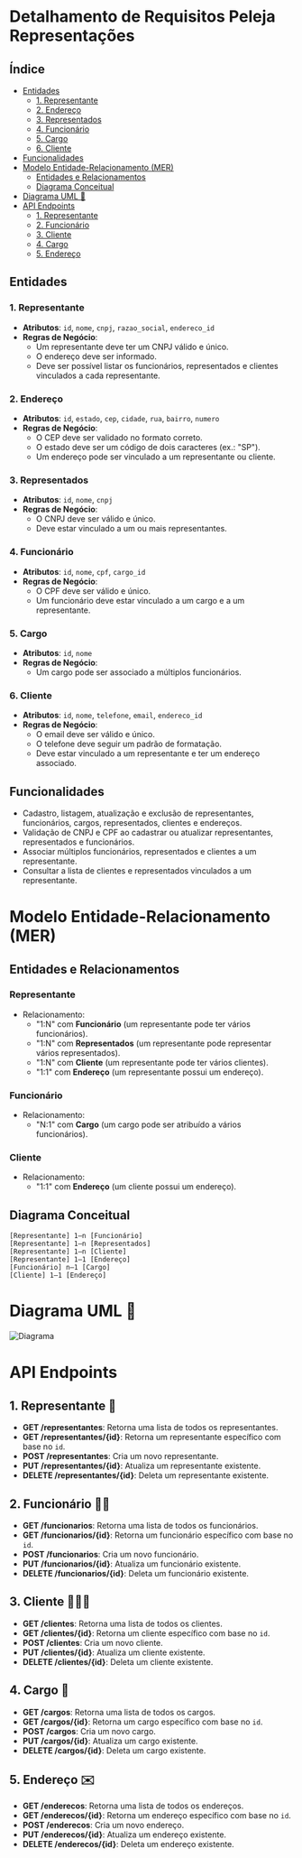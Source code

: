# Detalhamento de Requisitos Peleja Representações

## Índice
- [Entidades](#entidades)
  - [1. Representante](#1-representante)
  - [2. Endereço](#2-endereço)
  - [3. Representados](#3-representados)
  - [4. Funcionário](#4-funcionário)
  - [5. Cargo](#5-cargo)
  - [6. Cliente](#6-cliente)
- [Funcionalidades](#funcionalidades)
- [Modelo Entidade-Relacionamento (MER)](#modelo-entidade-relacionamento-mer)
  - [Entidades e Relacionamentos](#entidades-e-relacionamentos)
  - [Diagrama Conceitual](#diagrama-conceitual)
- [Diagrama UML 🧾](#diagrama-uml-🧾)
- [API Endpoints](#api-endpoints)
  - [1. Representante](#1-representante-🏣)
  - [2. Funcionário](#2-funcionário-🙍🏼)
  - [3. Cliente](#3-cliente-👩🏼‍🦰)
  - [4. Cargo](#4-cargo-🌟)
  - [5. Endereço](#5-endereço-✉️)

## Entidades

### 1. Representante
- **Atributos**: `id`, `nome`, `cnpj`, `razao_social`, `endereco_id`
- **Regras de Negócio**:
  - Um representante deve ter um CNPJ válido e único.
  - O endereço deve ser informado.
  - Deve ser possível listar os funcionários, representados e clientes vinculados a cada representante.

### 2. Endereço
- **Atributos**: `id`, `estado`, `cep`, `cidade`, `rua`, `bairro`, `numero`
- **Regras de Negócio**:
  - O CEP deve ser validado no formato correto.
  - O estado deve ser um código de dois caracteres (ex.: "SP").
  - Um endereço pode ser vinculado a um representante ou cliente.

### 3. Representados
- **Atributos**: `id`, `nome`, `cnpj`
- **Regras de Negócio**:
  - O CNPJ deve ser válido e único.
  - Deve estar vinculado a um ou mais representantes.

### 4. Funcionário
- **Atributos**: `id`, `nome`, `cpf`, `cargo_id`
- **Regras de Negócio**:
  - O CPF deve ser válido e único.
  - Um funcionário deve estar vinculado a um cargo e a um representante.

### 5. Cargo
- **Atributos**: `id`, `nome`
- **Regras de Negócio**:
  - Um cargo pode ser associado a múltiplos funcionários.

### 6. Cliente
- **Atributos**: `id`, `nome`, `telefone`, `email`, `endereco_id`
- **Regras de Negócio**:
  - O email deve ser válido e único.
  - O telefone deve seguir um padrão de formatação.
  - Deve estar vinculado a um representante e ter um endereço associado.

## Funcionalidades
- Cadastro, listagem, atualização e exclusão de representantes, funcionários, cargos, representados, clientes e endereços.
- Validação de CNPJ e CPF ao cadastrar ou atualizar representantes, representados e funcionários.
- Associar múltiplos funcionários, representados e clientes a um representante.
- Consultar a lista de clientes e representados vinculados a um representante.

# Modelo Entidade-Relacionamento (MER)

## Entidades e Relacionamentos

### Representante
- Relacionamento:
  - "1:N" com **Funcionário** (um representante pode ter vários funcionários).
  - "1:N" com **Representados** (um representante pode representar vários representados).
  - "1:N" com **Cliente** (um representante pode ter vários clientes).
  - "1:1" com **Endereço** (um representante possui um endereço).

### Funcionário
- Relacionamento:
  - "N:1" com **Cargo** (um cargo pode ser atribuído a vários funcionários).

### Cliente
- Relacionamento:
  - "1:1" com **Endereço** (um cliente possui um endereço).

## Diagrama Conceitual

```plaintext
[Representante] 1—n [Funcionário]
[Representante] 1—n [Representados]
[Representante] 1—n [Cliente]
[Representante] 1—1 [Endereço]
[Funcionário] n—1 [Cargo]
[Cliente] 1—1 [Endereço]
```
# Diagrama UML 🧾
![Diagrama](modelo-relacional.png)

# API Endpoints

## 1. Representante 🏣
- **GET /representantes**: Retorna uma lista de todos os representantes.
- **GET /representantes/{id}**: Retorna um representante específico com base no `id`.
- **POST /representantes**: Cria um novo representante.
- **PUT /representantes/{id}**: Atualiza um representante existente.
- **DELETE /representantes/{id}**: Deleta um representante existente.

## 2. Funcionário 🙍🏼
- **GET /funcionarios**: Retorna uma lista de todos os funcionários.
- **GET /funcionarios/{id}**: Retorna um funcionário específico com base no `id`.
- **POST /funcionarios**: Cria um novo funcionário.
- **PUT /funcionarios/{id}**: Atualiza um funcionário existente.
- **DELETE /funcionarios/{id}**: Deleta um funcionário existente.

## 3. Cliente 👩🏼‍🦰
- **GET /clientes**: Retorna uma lista de todos os clientes.
- **GET /clientes/{id}**: Retorna um cliente específico com base no `id`.
- **POST /clientes**: Cria um novo cliente.
- **PUT /clientes/{id}**: Atualiza um cliente existente.
- **DELETE /clientes/{id}**: Deleta um cliente existente.

## 4. Cargo 🌟
- **GET /cargos**: Retorna uma lista de todos os cargos.
- **GET /cargos/{id}**: Retorna um cargo específico com base no `id`.
- **POST /cargos**: Cria um novo cargo.
- **PUT /cargos/{id}**: Atualiza um cargo existente.
- **DELETE /cargos/{id}**: Deleta um cargo existente.

## 5. Endereço ✉️
- **GET /enderecos**: Retorna uma lista de todos os endereços.
- **GET /enderecos/{id}**: Retorna um endereço específico com base no `id`.
- **POST /enderecos**: Cria um novo endereço.
- **PUT /enderecos/{id}**: Atualiza um endereço existente.
- **DELETE /enderecos/{id}**: Deleta um endereço existente.


